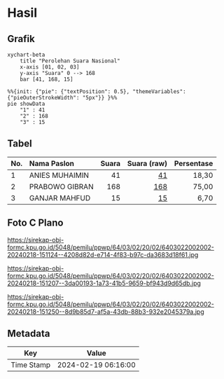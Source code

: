 # Hasil

## Grafik

```mermaid
xychart-beta
    title "Perolehan Suara Nasional"
    x-axis [01, 02, 03]
    y-axis "Suara" 0 --> 168
    bar [41, 168, 15]
```

```mermaid
%%{init: {"pie": {"textPosition": 0.5}, "themeVariables": {"pieOuterStrokeWidth": "5px"}} }%%
pie showData
    "1" : 41
    "2" : 168
    "3" : 15
```

## Tabel

| No. | Nama Paslon    | Suara | Suara (raw) | Persentase |
|:--- |:-------------- | -----:| -----------:| ----------:|
| 1   | ANIES MUHAIMIN | 41    | [41][p-1]   | 18,30      |
| 2   | PRABOWO GIBRAN | 168   | [168][p-2]  | 75,00      |
| 3   | GANJAR MAHFUD  | 15    | [15][p-3]   | 6,70       |


[p-1]: https://github.com/gigit-pemilu/pemilu-2024/blob/main/pilpres/hitung-suara/sub/64-kalimantan-timur/sub/03-berau/sub/02-talisayan/sub/2002-dumaring/sub/002-tps/sub/paslon-1.txt
[p-2]: https://github.com/gigit-pemilu/pemilu-2024/blob/main/pilpres/hitung-suara/sub/64-kalimantan-timur/sub/03-berau/sub/02-talisayan/sub/2002-dumaring/sub/002-tps/sub/paslon-2.txt
[p-3]: https://github.com/gigit-pemilu/pemilu-2024/blob/main/pilpres/hitung-suara/sub/64-kalimantan-timur/sub/03-berau/sub/02-talisayan/sub/2002-dumaring/sub/002-tps/sub/paslon-3.txt

## Foto C Plano

https://sirekap-obj-formc.kpu.go.id/5048/pemilu/ppwp/64/03/02/20/02/6403022002002-20240218-151124--4208d82d-e714-4f83-b97c-da3683d18f61.jpg

https://sirekap-obj-formc.kpu.go.id/5048/pemilu/ppwp/64/03/02/20/02/6403022002002-20240218-151207--3da00193-1a73-41b5-9659-bf943d9d65db.jpg

https://sirekap-obj-formc.kpu.go.id/5048/pemilu/ppwp/64/03/02/20/02/6403022002002-20240218-151250--8d9b85d7-af5a-43db-88b3-932e2045379a.jpg


## Metadata

| Key        | Value               |
| ---------- | ------------------- |
| Time Stamp | 2024-02-19 06:16:00 |



